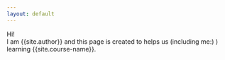 ```yaml
---
layout: default
---
```

Hi!  
I am {{site.author}} and this page is created to helps us (including me:) ) learning {{site.course-name}}.
